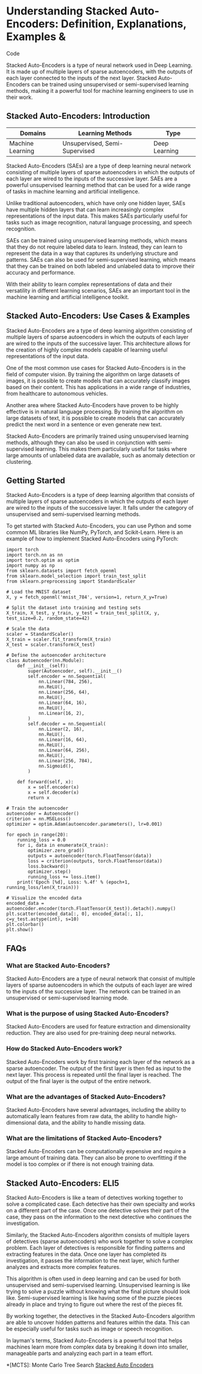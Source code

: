 # Understanding Stacked Auto-Encoders: Definition, Explanations, Examples &
Code

Stacked Auto-Encoders is a type of neural network used in Deep Learning. It is
made up of multiple layers of sparse autoencoders, with the outputs of each
layer connected to the inputs of the next layer. Stacked Auto-Encoders can be
trained using unsupervised or semi-supervised learning methods, making it a
powerful tool for machine learning engineers to use in their work.

## Stacked Auto-Encoders: Introduction

Domains | Learning Methods | Type  
---|---|---  
Machine Learning | Unsupervised, Semi-Supervised | Deep Learning  
  
Stacked Auto-Encoders (SAEs) are a type of deep learning neural network
consisting of multiple layers of sparse autoencoders in which the outputs of
each layer are wired to the inputs of the successive layer. SAEs are a
powerful unsupervised learning method that can be used for a wide range of
tasks in machine learning and artificial intelligence.

Unlike traditional autoencoders, which have only one hidden layer, SAEs have
multiple hidden layers that can learn increasingly complex representations of
the input data. This makes SAEs particularly useful for tasks such as image
recognition, natural language processing, and speech recognition.

SAEs can be trained using unsupervised learning methods, which means that they
do not require labeled data to learn. Instead, they can learn to represent the
data in a way that captures its underlying structure and patterns. SAEs can
also be used for semi-supervised learning, which means that they can be
trained on both labeled and unlabeled data to improve their accuracy and
performance.

With their ability to learn complex representations of data and their
versatility in different learning scenarios, SAEs are an important tool in the
machine learning and artificial intelligence toolkit.

## Stacked Auto-Encoders: Use Cases & Examples

Stacked Auto-Encoders are a type of deep learning algorithm consisting of
multiple layers of sparse autoencoders in which the outputs of each layer are
wired to the inputs of the successive layer. This architecture allows for the
creation of highly complex models capable of learning useful representations
of the input data.

One of the most common use cases for Stacked Auto-Encoders is in the field of
computer vision. By training the algorithm on large datasets of images, it is
possible to create models that can accurately classify images based on their
content. This has applications in a wide range of industries, from healthcare
to autonomous vehicles.

Another area where Stacked Auto-Encoders have proven to be highly effective is
in natural language processing. By training the algorithm on large datasets of
text, it is possible to create models that can accurately predict the next
word in a sentence or even generate new text.

Stacked Auto-Encoders are primarily trained using unsupervised learning
methods, although they can also be used in conjunction with semi-supervised
learning. This makes them particularly useful for tasks where large amounts of
unlabeled data are available, such as anomaly detection or clustering.

## Getting Started

Stacked Auto-Encoders is a type of deep learning algorithm that consists of
multiple layers of sparse autoencoders in which the outputs of each layer are
wired to the inputs of the successive layer. It falls under the category of
unsupervised and semi-supervised learning methods.

To get started with Stacked Auto-Encoders, you can use Python and some common
ML libraries like NumPy, PyTorch, and Scikit-Learn. Here is an example of how
to implement Stacked Auto-Encoders using PyTorch:

    
    
    
    import torch
    import torch.nn as nn
    import torch.optim as optim
    import numpy as np
    from sklearn.datasets import fetch_openml
    from sklearn.model_selection import train_test_split
    from sklearn.preprocessing import StandardScaler
    
    # Load the MNIST dataset
    X, y = fetch_openml('mnist_784', version=1, return_X_y=True)
    
    # Split the dataset into training and testing sets
    X_train, X_test, y_train, y_test = train_test_split(X, y, test_size=0.2, random_state=42)
    
    # Scale the data
    scaler = StandardScaler()
    X_train = scaler.fit_transform(X_train)
    X_test = scaler.transform(X_test)
    
    # Define the autoencoder architecture
    class Autoencoder(nn.Module):
        def __init__(self):
            super(Autoencoder, self).__init__()
            self.encoder = nn.Sequential(
                nn.Linear(784, 256),
                nn.ReLU(),
                nn.Linear(256, 64),
                nn.ReLU(),
                nn.Linear(64, 16),
                nn.ReLU(),
                nn.Linear(16, 2),
            )
            self.decoder = nn.Sequential(
                nn.Linear(2, 16),
                nn.ReLU(),
                nn.Linear(16, 64),
                nn.ReLU(),
                nn.Linear(64, 256),
                nn.ReLU(),
                nn.Linear(256, 784),
                nn.Sigmoid(),
            )
    
        def forward(self, x):
            x = self.encoder(x)
            x = self.decoder(x)
            return x
    
    # Train the autoencoder
    autoencoder = Autoencoder()
    criterion = nn.MSELoss()
    optimizer = optim.Adam(autoencoder.parameters(), lr=0.001)
    
    for epoch in range(20):
        running_loss = 0.0
        for i, data in enumerate(X_train):
            optimizer.zero_grad()
            outputs = autoencoder(torch.FloatTensor(data))
            loss = criterion(outputs, torch.FloatTensor(data))
            loss.backward()
            optimizer.step()
            running_loss += loss.item()
        print('Epoch [%d], Loss: %.4f' % (epoch+1, running_loss/len(X_train)))
    
    # Visualize the encoded data
    encoded_data = autoencoder.encoder(torch.FloatTensor(X_test)).detach().numpy()
    plt.scatter(encoded_data[:, 0], encoded_data[:, 1], c=y_test.astype(int), s=10)
    plt.colorbar()
    plt.show()
    
    

## FAQs

### What are Stacked Auto-Encoders?

Stacked Auto-Encoders are a type of neural network that consist of multiple
layers of sparse autoencoders in which the outputs of each layer are wired to
the inputs of the successive layer. The network can be trained in an
unsupervised or semi-supervised learning mode.

### What is the purpose of using Stacked Auto-Encoders?

Stacked Auto-Encoders are used for feature extraction and dimensionality
reduction. They are also used for pre-training deep neural networks.

### How do Stacked Auto-Encoders work?

Stacked Auto-Encoders work by first training each layer of the network as a
sparse autoencoder. The output of the first layer is then fed as input to the
next layer. This process is repeated until the final layer is reached. The
output of the final layer is the output of the entire network.

### What are the advantages of Stacked Auto-Encoders?

Stacked Auto-Encoders have several advantages, including the ability to
automatically learn features from raw data, the ability to handle high-
dimensional data, and the ability to handle missing data.

### What are the limitations of Stacked Auto-Encoders?

Stacked Auto-Encoders can be computationally expensive and require a large
amount of training data. They can also be prone to overfitting if the model is
too complex or if there is not enough training data.

## Stacked Auto-Encoders: ELI5

Stacked Auto-Encoders is like a team of detectives working together to solve a
complicated case. Each detective has their own specialty and works on a
different part of the case. Once one detective solves their part of the case,
they pass on the information to the next detective who continues the
investigation.

Similarly, the Stacked Auto-Encoders algorithm consists of multiple layers of
detectives (sparse autoencoders) who work together to solve a complex problem.
Each layer of detectives is responsible for finding patterns and extracting
features in the data. Once one layer has completed its investigation, it
passes the information to the next layer, which further analyzes and extracts
more complex features.

This algorithm is often used in deep learning and can be used for both
unsupervised and semi-supervised learning. Unsupervised learning is like
trying to solve a puzzle without knowing what the final picture should look
like. Semi-supervised learning is like having some of the puzzle pieces
already in place and trying to figure out where the rest of the pieces fit.

By working together, the detectives in the Stacked Auto-Encoders algorithm are
able to uncover hidden patterns and features within the data. This can be
especially useful for tasks such as image or speech recognition.

In layman's terms, Stacked Auto-Encoders is a powerful tool that helps
machines learn more from complex data by breaking it down into smaller,
manageable parts and analyzing each part in a team effort.

  *[MCTS]: Monte Carlo Tree Search
[Stacked Auto Encoders](https://serp.ai/stacked-auto-encoders/)
